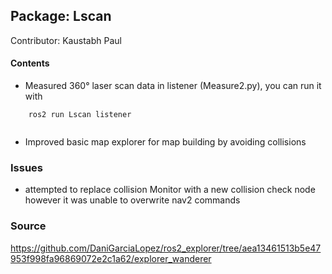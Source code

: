 ## Package: Lscan

Contributor: Kaustabh Paul

#### Contents

- Measured 360° laser scan data in listener (Measure2.py), you can run it with

```
    ros2 run Lscan listener
    
```

- Improved basic map explorer for map building by avoiding collisions


### Issues
- attempted to replace collision Monitor with a new collision check node however it was unable to overwrite nav2 commands

### Source
https://github.com/DaniGarciaLopez/ros2_explorer/tree/aea13461513b5e47953f998fa96869072e2c1a62/explorer_wanderer

